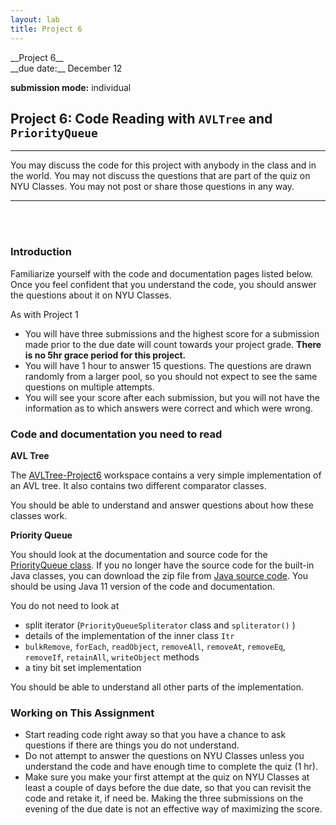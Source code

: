 ```yaml
---
layout: lab
title: Project 6
---
```


<div class="lab-right" markdown="1">
__Project 6__ <br>
__due date:__ December 12

__submission mode:__ individual

</div>

<main markdown="1" class="lab">

## Project 6: Code Reading with `AVLTree` and `PriorityQueue`

<hr>

<div class="emph" markdown=1>
You may discuss the code for this project with anybody in the class and in the world.
You may not discuss the questions that are part of the quiz on NYU Classes. You may not post or share those questions in any way.
</div>

---


<br/><br/>
### Introduction

Familiarize yourself with the code and documentation pages listed below.
Once you feel confident that you understand the code, you should answer the questions about it on NYU Classes.

As with Project 1
- You will have three submissions and the highest score for a submission made prior to the due date will count towards your project grade. __There is no 5hr grace period for this project.__
- You will have 1 hour to answer 15 questions. The questions are drawn randomly from a larger pool, so you should not expect to see
the same questions on multiple attempts.
- You will see your score after each submission, but you will not have the information as to which answers were correct and which were wrong.

### Code and documentation you need to read

__AVL Tree__

The [AVLTree-Project6](https://us.edstem.org/courses/2361/workspaces/p0r5fmuYfyfak26S41E2ZC3hKJwdgCj1) workspace contains a very simple
implementation of an AVL tree.  It also contains two different comparator classes.

You should be able to understand and answer questions about how these classes work.


__Priority Queue__

You should look at the documentation and source code for the [PriorityQueue<E> class](https://docs.oracle.com/en/java/javase/11/docs/api/java.base/java/util/PriorityQueue.html). If you no longer have the source code for the built-in Java classes, you can download the zip file from
[Java source code](https://cs.nyu.edu/~joannakl/cs102_f20/code/java.base.zip). You should be using Java 11 version of the code and documentation. 

You do not need to look at
- split iterator (`PriorityQueueSpliterator` class and `spliterator()` )
- details of the implementation of the inner class `Itr`
- `bulkRemove`, `forEach`, `readObject`, `removeAll`, `removeAt`, `removeEq`, `removeIf`, `retainAll`, `writeObject` methods
- a tiny bit set implementation

You should be able to understand all other parts of the implementation.


### Working on This Assignment

- Start reading code right away so that you have a chance to ask questions if there are things you do not understand.
- Do not attempt to answer the questions on NYU Classes unless you understand the code and have enough time to complete the quiz (1 hr).
- Make sure you make your first attempt at the quiz on NYU Classes at least a couple of days before the due date,
so that you can revisit the code and retake it, if need be. Making the three submissions on the evening of the due date
is not an effective way of maximizing the score.





</main>



<script src="https://cdnjs.cloudflare.com/ajax/libs/mathjax/2.7.5/MathJax.js?config=TeX-AMS_HTML&delayStartupUntil=configured" type="text/javascript"></script>
<script type="text/javascript">
  // var slideshow = remark.create();

  // Setup MathJax
  MathJax.Hub.Config({
      tex2jax: {
      skipTags: ['script', 'noscript', 'style', 'textarea', 'pre'],
        inlineMath: [ ['$','$'], ["\\(","\\)"] ],
        displayMath: [ ['$$','$$'], ["\\[","\\]"] ],
        processEscapes: true
      }
  });

  MathJax.Hub.Configured();
</script>
